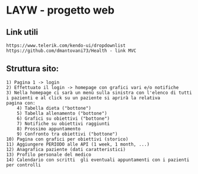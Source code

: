 # LAYW - progetto web

## Link utili
	https://www.telerik.com/kendo-ui/dropdownlist
	https://github.com/dmantovani73/Health - link MVC
	
## Struttura sito:
	1) Pagina 1 -> login
	2) Effettuato il login -> homepage con grafici vari e/o notifiche
	3) Nella homepage ci sarà un menù sulla sinistra con l'elenco di tutti i pazienti e al click su un paziente si aprirà la relativa 	     pagina con:
		4) Tabella dieta ("bottone")
		5) Tabella allenamento ("bottone")
		6) Grafici su obiettivi ("bottone")
		7) Notifiche su obiettivi raggiunti
		8) Prossimo appuntamento 
		9) Confronto tra obiettivi ("bottone")
	10) Pagina con grafici per obiettivi (storico)
	11) Aggiungere PERIODO alle API (1 week, 1 month, ...)
	12) Anagrafica paziente (dati caratteristici)
	13) Profilo personale del medico
	14) Calendario con scritti  gli eventuali appuntamenti con i pazienti per controlli
